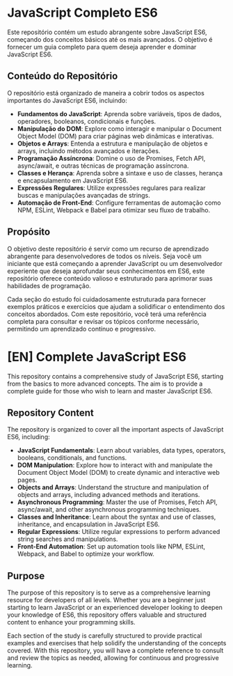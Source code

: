 # JavaScript Completo ES6

Este repositório contém um estudo abrangente sobre JavaScript ES6, começando dos conceitos básicos até os mais avançados. O objetivo é fornecer um guia completo para quem deseja aprender e dominar JavaScript ES6.

## Conteúdo do Repositório

O repositório está organizado de maneira a cobrir todos os aspectos importantes do JavaScript ES6, incluindo:

- **Fundamentos do JavaScript**: Aprenda sobre variáveis, tipos de dados, operadores, booleanos, condicionais e funções.
- **Manipulação do DOM**: Explore como interagir e manipular o Document Object Model (DOM) para criar páginas web dinâmicas e interativas.
- **Objetos e Arrays**: Entenda a estrutura e manipulação de objetos e arrays, incluindo métodos avançados e iterações.
- **Programação Assíncrona**: Domine o uso de Promises, Fetch API, async/await, e outras técnicas de programação assíncrona.
- **Classes e Herança**: Aprenda sobre a sintaxe e uso de classes, herança e encapsulamento em JavaScript ES6.
- **Expressões Regulares**: Utilize expressões regulares para realizar buscas e manipulações avançadas de strings.
- **Automação de Front-End**: Configure ferramentas de automação como NPM, ESLint, Webpack e Babel para otimizar seu fluxo de trabalho.

## Propósito

O objetivo deste repositório é servir como um recurso de aprendizado abrangente para desenvolvedores de todos os níveis. Seja você um iniciante que está começando a aprender JavaScript ou um desenvolvedor experiente que deseja aprofundar seus conhecimentos em ES6, este repositório oferece conteúdo valioso e estruturado para aprimorar suas habilidades de programação.

Cada seção do estudo foi cuidadosamente estruturada para fornecer exemplos práticos e exercícios que ajudam a solidificar o entendimento dos conceitos abordados. Com este repositório, você terá uma referência completa para consultar e revisar os tópicos conforme necessário, permitindo um aprendizado contínuo e progressivo.

# [EN] Complete JavaScript ES6

This repository contains a comprehensive study of JavaScript ES6, starting from the basics to more advanced concepts. The aim is to provide a complete guide for those who wish to learn and master JavaScript ES6.

## Repository Content

The repository is organized to cover all the important aspects of JavaScript ES6, including:

- **JavaScript Fundamentals**: Learn about variables, data types, operators, booleans, conditionals, and functions.
- **DOM Manipulation**: Explore how to interact with and manipulate the Document Object Model (DOM) to create dynamic and interactive web pages.
- **Objects and Arrays**: Understand the structure and manipulation of objects and arrays, including advanced methods and iterations.
- **Asynchronous Programming**: Master the use of Promises, Fetch API, async/await, and other asynchronous programming techniques.
- **Classes and Inheritance**: Learn about the syntax and use of classes, inheritance, and encapsulation in JavaScript ES6.
- **Regular Expressions**: Utilize regular expressions to perform advanced string searches and manipulations.
- **Front-End Automation**: Set up automation tools like NPM, ESLint, Webpack, and Babel to optimize your workflow.

## Purpose

The purpose of this repository is to serve as a comprehensive learning resource for developers of all levels. Whether you are a beginner just starting to learn JavaScript or an experienced developer looking to deepen your knowledge of ES6, this repository offers valuable and structured content to enhance your programming skills.

Each section of the study is carefully structured to provide practical examples and exercises that help solidify the understanding of the concepts covered. With this repository, you will have a complete reference to consult and review the topics as needed, allowing for continuous and progressive learning.
